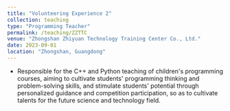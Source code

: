 ```yaml
---
title: "Volunteering Experience 2"
collection: teaching
type: "Programming Teacher"
permalink: /teaching/ZZTTC
venue: "Zhongshan Zhiyuan Technology Training Center Co., Ltd."
date: 2023-09-01
location: "Zhongshan, Guangdong"
---
```


* Responsible for the C++ and Python teaching of children's programming courses, aiming to cultivate students' programming thinking and problem-solving skills, and stimulate students' potential through personalized guidance and competition participation, so as to cultivate talents for the future science and technology field.
